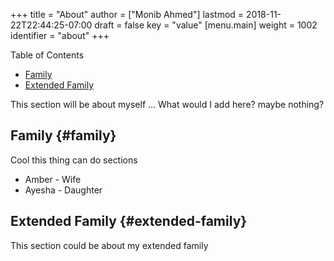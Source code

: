 +++
title = "About"
author = ["Monib Ahmed"]
lastmod = 2018-11-22T22:44:25-07:00
draft = false
key = "value"
[menu.main]
  weight = 1002
  identifier = "about"
+++

<div class="ox-hugo-toc toc">
<div></div>

<div class="heading">Table of Contents</div>

- [Family](#family)
- [Extended Family](#extended-family)

</div>
<!--endtoc-->

This section will be about myself ... What would I add here? maybe nothing?


## Family {#family}

Cool this thing can do sections

-   Amber - Wife
-   Ayesha - Daughter


## Extended Family {#extended-family}

This section could be about my extended family
